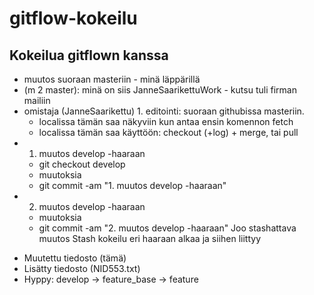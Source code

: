 # gitflow-kokeilu
## Kokeilua gitflown kanssa
* muutos suoraan masteriin - minä läppärillä
* (m 2 master): minä on siis JanneSaarikettuWork - kutsu tuli firman mailiin 
* omistaja (JanneSaarikettu) 1. editointi: suoraan githubissa masteriin.
  * localissa tämän saa näkyviin kun antaa ensin komennon fetch
  * localissa tämän saa käyttöön: checkout (+log) + merge, tai pull
* 1. muutos develop -haaraan 
  * git checkout develop
  * muutoksia 
  * git commit -am "1. muutos develop -haaraan"
* 2. muutos develop -haaraan 
  * muutoksia 
  * git commit -am "2. muutos develop -haaraan"
Joo
stashattava muutos
Stash kokeilu eri haaraan alkaa ja siihen liittyy
- Muutettu tiedosto (tämä)
- Lisätty tiedosto (NID553.txt)
- Hyppy: develop -> feature_base -> feature
